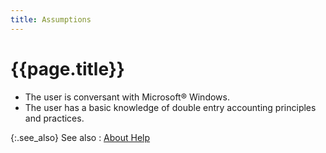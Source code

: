 ```yaml
---
title: Assumptions
---
```


# {{page.title}}

* The user is conversant with Microsoft&reg; Windows.
* The user has a basic knowledge of double entry accounting principles and practices.

{:.see_also}
See also
: [About Help]({{site.aoh_baseurl}}/about-help.html)